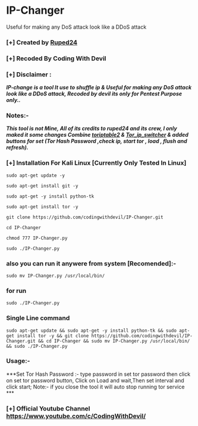 # IP-Changer
Useful for making any DoS attack look like a DDoS attack

### [+] Created by  [Ruped24](https://github.com/ruped24/) 

### [+] Recoded By Coding With Devil

### [+] Disclaimer :
***IP-change is a tool It use to shuffle ip & Useful for making any DoS attack look like a DDoS attack, Recoded by devil its only for Pentest Purpose only..***

### Notes:- 
***This tool is not Mine, All of its credits to ruped24 and its crew, I only maked it some changes 
    Combine [toriptable2](https://github.com/ruped24/toriptables2.git) & [Tor_ip_switcher](https://github.com/ruped24/tor_ip_switcher.git) & added buttons for set (Tor Hash Password ,check ip, 
    start tor , load , flush and refresh).***


### [+] Installation For Kali Linux [Currently Only Tested In Linux]

```sudo apt-get update -y```

```sudo apt-get install git -y```

```sudo apt-get -y install python-tk```

```sudo apt-get install tor -y```

```git clone https://github.com/codingwithdevil/IP-Changer.git```

```cd IP-Changer```

```chmod 777 IP-Changer.py```

```sudo ./IP-Changer.py```

### also you can run it anywere from system [Recomended]:-

```sudo mv IP-Changer.py /usr/local/bin/ ```

### for run 

```sudo ./IP-Changer.py```

### Single Line command

```sudo apt-get update && sudo apt-get -y install python-tk && sudo apt-get install tor -y && git clone https://github.com/codingwithdevil/IP-Changer.git && cd IP-Changer && sudo mv IP-Changer.py /usr/local/bin/ && sudo ./IP-Changer.py```


### Usage:-
***Set Tor Hash Password :- type password in set tor password then click on set tor password button, Click on Load and wait,Then set interval and click start; Note:- if you close the tool it will auto stop running tor service *** 

### [+] Official Youtube Channel https://www.youtube.com/c/CodingWithDevil/
